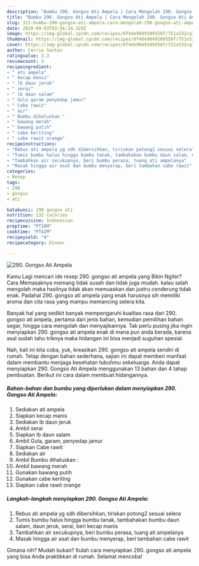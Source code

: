 ```yaml
---
description: "Bumbu 290. Gongso Ati Ampela | Cara Mengolah 290. Gongso Ati Ampela Yang Bikin Ngiler"
title: "Bumbu 290. Gongso Ati Ampela | Cara Mengolah 290. Gongso Ati Ampela Yang Bikin Ngiler"
slug: 311-bumbu-290-gongso-ati-ampela-cara-mengolah-290-gongso-ati-ampela-yang-bikin-ngiler
date: 2020-09-03T03:56:14.329Z
image: https://img-global.cpcdn.com/recipes/6f4de9049109358f/751x532cq70/290-gongso-ati-ampela-foto-resep-utama.jpg
thumbnail: https://img-global.cpcdn.com/recipes/6f4de9049109358f/751x532cq70/290-gongso-ati-ampela-foto-resep-utama.jpg
cover: https://img-global.cpcdn.com/recipes/6f4de9049109358f/751x532cq70/290-gongso-ati-ampela-foto-resep-utama.jpg
author: Carrie Santos
ratingvalue: 3.3
reviewcount: 3
recipeingredient:
- " ati ampela"
- " kecap manis"
- " lb daun jeruk"
- " serai"
- " lb daun salam"
- " Gula garam penyedap jamur"
- " Cabe rawit"
- " air"
- " Bumbu dihaluskan "
- " bawang merah"
- " bawang putih"
- " cabe keriting"
- " cabe rawit orange"
recipeinstructions:
- "Rebus ati ampela yg sdh dibersihkan, tiriskan potong2 sesuai selera"
- "Tumis bumbu halus hingga bumbu tanak, tambahakan bumbu daun salam, daun jeruk, serai, beri kecap manis"
- "Tambahkan air secukupnya, beri bumbu perasa, tuang ati ampelanya"
- "Masak hingga air asat dan bumbu menyerap, beri tambahan cabe rawit"
categories:
- Resep
tags:
- 290
- gongso
- ati

katakunci: 290 gongso ati 
nutrition: 232 calories
recipecuisine: Indonesian
preptime: "PT10M"
cooktime: "PT42M"
recipeyield: "4"
recipecategory: Dinner

---
```



![290. Gongso Ati Ampela](https://img-global.cpcdn.com/recipes/6f4de9049109358f/751x532cq70/290-gongso-ati-ampela-foto-resep-utama.jpg)

Kamu Lagi mencari ide resep 290. gongso ati ampela yang Bikin Ngiler? Cara Memasaknya memang tidak susah dan tidak juga mudah. kalau salah mengolah maka hasilnya tidak akan memuaskan dan justru cenderung tidak enak. Padahal 290. gongso ati ampela yang enak harusnya sih memiliki aroma dan cita rasa yang mampu memancing selera kita.

Banyak hal yang sedikit banyak mempengaruhi kualitas rasa dari 290. gongso ati ampela, pertama dari jenis bahan, kemudian pemilihan bahan segar, hingga cara mengolah dan menyajikannya. Tak perlu pusing jika ingin menyiapkan 290. gongso ati ampela enak di mana pun anda berada, karena asal sudah tahu triknya maka hidangan ini bisa menjadi suguhan spesial.




Nah, kali ini kita coba, yuk, kreasikan 290. gongso ati ampela sendiri di rumah. Tetap dengan bahan sederhana, sajian ini dapat memberi manfaat dalam membantu menjaga kesehatan tubuhmu sekeluarga. Anda dapat menyiapkan 290. Gongso Ati Ampela menggunakan 13 bahan dan 4 tahap pembuatan. Berikut ini cara dalam membuat hidangannya.

<!--inarticleads1-->

##### Bahan-bahan dan bumbu yang diperlukan dalam menyiapkan 290. Gongso Ati Ampela:

1. Sediakan  ati ampela
1. Siapkan  kecap manis
1. Sediakan  lb daun jeruk
1. Ambil  serai
1. Siapkan  lb daun salam
1. Ambil  Gula, garam, penyedap jamur
1. Siapkan  Cabe rawit
1. Sediakan  air
1. Ambil  Bumbu dihaluskan :
1. Ambil  bawang merah
1. Gunakan  bawang putih
1. Gunakan  cabe keriting
1. Siapkan  cabe rawit orange




<!--inarticleads2-->

##### Langkah-langkah menyiapkan 290. Gongso Ati Ampela:

1. Rebus ati ampela yg sdh dibersihkan, tiriskan potong2 sesuai selera
1. Tumis bumbu halus hingga bumbu tanak, tambahakan bumbu daun salam, daun jeruk, serai, beri kecap manis
1. Tambahkan air secukupnya, beri bumbu perasa, tuang ati ampelanya
1. Masak hingga air asat dan bumbu menyerap, beri tambahan cabe rawit




Gimana nih? Mudah bukan? Itulah cara menyiapkan 290. gongso ati ampela yang bisa Anda praktikkan di rumah. Selamat mencoba!

